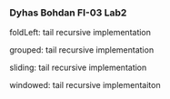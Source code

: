 ### Dyhas Bohdan FI-03 Lab2

foldLeft: tail recursive implementation

grouped: tail recursive implementation

sliding: tail recursive implementation

windowed: tail recursive implementaiton